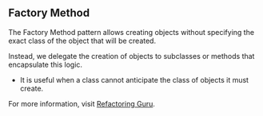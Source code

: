 ## Factory Method

The Factory Method pattern allows creating objects without specifying the exact class of the object that will be created.

Instead, we delegate the creation of objects to subclasses or methods that encapsulate this logic.

- It is useful when a class cannot anticipate the class of objects it must create.

For more information, visit [Refactoring Guru](https://refactoring.guru/design-patterns/factory-method).
